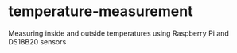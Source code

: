 # temperature-measurement
Measuring inside and outside temperatures using Raspberry Pi and DS18B20 sensors
